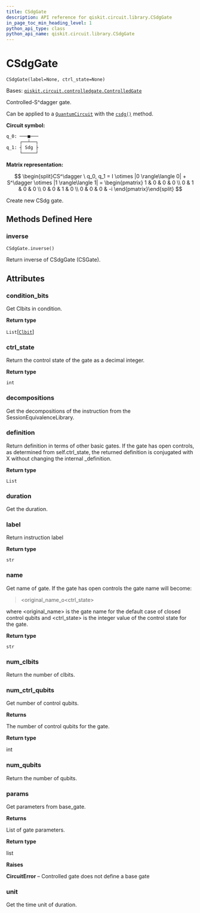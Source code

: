 ```yaml
---
title: CSdgGate
description: API reference for qiskit.circuit.library.CSdgGate
in_page_toc_min_heading_level: 1
python_api_type: class
python_api_name: qiskit.circuit.library.CSdgGate
---
```


# CSdgGate

<span id="qiskit.circuit.library.CSdgGate" />

`CSdgGate(label=None, ctrl_state=None)`

Bases: [`qiskit.circuit.controlledgate.ControlledGate`](qiskit.circuit.ControlledGate "qiskit.circuit.controlledgate.ControlledGate")

Controlled-S^dagger gate.

Can be applied to a [`QuantumCircuit`](qiskit.circuit.QuantumCircuit "qiskit.circuit.QuantumCircuit") with the [`csdg()`](qiskit.circuit.QuantumCircuit#csdg "qiskit.circuit.QuantumCircuit.csdg") method.

**Circuit symbol:**

```python
q_0: ───■───
     ┌──┴──┐
q_1: ┤ Sdg ├
     └─────┘
```

**Matrix representation:**

$$
\begin{split}CS^\dagger \ q_0, q_1 =
I \otimes |0 \rangle\langle 0| + S^\dagger \otimes |1 \rangle\langle 1|  =
    \begin{pmatrix}
        1 & 0 & 0 & 0 \\
        0 & 1 & 0 & 0 \\
        0 & 0 & 1 & 0 \\
        0 & 0 & 0 & -i
    \end{pmatrix}\end{split}
$$

Create new CSdg gate.

## Methods Defined Here

### inverse

<span id="qiskit.circuit.library.CSdgGate.inverse" />

`CSdgGate.inverse()`

Return inverse of CSdgGate (CSGate).

## Attributes

<span id="qiskit.circuit.library.CSdgGate.condition_bits" />

### condition\_bits

Get Clbits in condition.

**Return type**

`List`\[[`Clbit`](qiskit.circuit.Clbit "qiskit.circuit.classicalregister.Clbit")]

<span id="qiskit.circuit.library.CSdgGate.ctrl_state" />

### ctrl\_state

Return the control state of the gate as a decimal integer.

**Return type**

`int`

<span id="qiskit.circuit.library.CSdgGate.decompositions" />

### decompositions

Get the decompositions of the instruction from the SessionEquivalenceLibrary.

<span id="qiskit.circuit.library.CSdgGate.definition" />

### definition

Return definition in terms of other basic gates. If the gate has open controls, as determined from self.ctrl\_state, the returned definition is conjugated with X without changing the internal \_definition.

**Return type**

`List`

<span id="qiskit.circuit.library.CSdgGate.duration" />

### duration

Get the duration.

<span id="qiskit.circuit.library.CSdgGate.label" />

### label

Return instruction label

**Return type**

`str`

<span id="qiskit.circuit.library.CSdgGate.name" />

### name

Get name of gate. If the gate has open controls the gate name will become:

> \<original\_name\_o\<ctrl\_state>

where \<original\_name> is the gate name for the default case of closed control qubits and \<ctrl\_state> is the integer value of the control state for the gate.

**Return type**

`str`

<span id="qiskit.circuit.library.CSdgGate.num_clbits" />

### num\_clbits

Return the number of clbits.

<span id="qiskit.circuit.library.CSdgGate.num_ctrl_qubits" />

### num\_ctrl\_qubits

Get number of control qubits.

**Returns**

The number of control qubits for the gate.

**Return type**

int

<span id="qiskit.circuit.library.CSdgGate.num_qubits" />

### num\_qubits

Return the number of qubits.

<span id="qiskit.circuit.library.CSdgGate.params" />

### params

Get parameters from base\_gate.

**Returns**

List of gate parameters.

**Return type**

list

**Raises**

**CircuitError** – Controlled gate does not define a base gate

<span id="qiskit.circuit.library.CSdgGate.unit" />

### unit

Get the time unit of duration.

